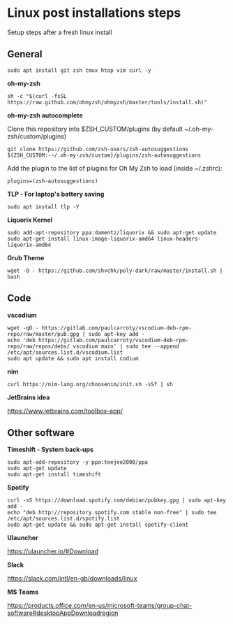 # Linux post installations steps
Setup steps after a fresh linux install

## General

`sudo apt install git zsh tmux htop vim curl -y`

**oh-my-zsh**

 `sh -c "$(curl -fsSL https://raw.github.com/ohmyzsh/ohmyzsh/master/tools/install.sh)"`
 
**oh-my-zsh autocomplete**

 Clone this repository into $ZSH_CUSTOM/plugins (by default ~/.oh-my-zsh/custom/plugins)

`git clone https://github.com/zsh-users/zsh-autosuggestions ${ZSH_CUSTOM:-~/.oh-my-zsh/custom}/plugins/zsh-autosuggestions`

Add the plugin to the list of plugins for Oh My Zsh to load (inside ~/.zshrc):

`plugins=(zsh-autosuggestions)`

**TLP - For laptop's battery saving**

`sudo apt install tlp -Y`

**Liquorix Kernel**

```
sudo add-apt-repository ppa:damentz/liquorix && sudo apt-get update
sudo apt-get install linux-image-liquorix-amd64 linux-headers-liquorix-amd64
```

**Grub Theme**

`wget -O - https://github.com/shvchk/poly-dark/raw/master/install.sh | bash`


## Code

**vscodium**

```
wget -qO - https://gitlab.com/paulcarroty/vscodium-deb-rpm-repo/raw/master/pub.gpg | sudo apt-key add -
echo 'deb https://gitlab.com/paulcarroty/vscodium-deb-rpm-repo/raw/repos/debs/ vscodium main' | sudo tee --append /etc/apt/sources.list.d/vscodium.list
sudo apt update && sudo apt install codium
```

**nim**

`curl https://nim-lang.org/choosenim/init.sh -sSf | sh`

**JetBrains idea**

https://www.jetbrains.com/toolbox-app/

## Other software

**Timeshift - System back-ups**

```
sudo apt-add-repository -y ppa:teejee2008/ppa
sudo apt-get update
sudo apt-get install timeshift
```

**Spotify**

```
curl -sS https://download.spotify.com/debian/pubkey.gpg | sudo apt-key add - 
echo "deb http://repository.spotify.com stable non-free" | sudo tee /etc/apt/sources.list.d/spotify.list
sudo apt-get update && sudo apt-get install spotify-client
```

**Ulauncher**

https://ulauncher.io/#Download

**Slack**

https://slack.com/intl/en-gb/downloads/linux

**MS Teams**

https://products.office.com/en-us/microsoft-teams/group-chat-software#desktopAppDownloadregion


